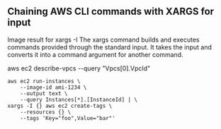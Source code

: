 ## Chaining AWS CLI commands with XARGS for input


Image result for xargs -I
The xargs command builds and executes commands provided through the standard input. It takes the input and converts it into a command argument for another command.

aws ec2 describe-vpcs --query "Vpcs[0].VpcId"

```
aws ec2 run-instances \
    --image-id ami-1234 \
    --output text \
    --query Instances[*].[InstanceId] | \
xargs -I {} aws ec2 create-tags \
    --resources {} \
    --tags 'Key="foo",Value="bar"'
```